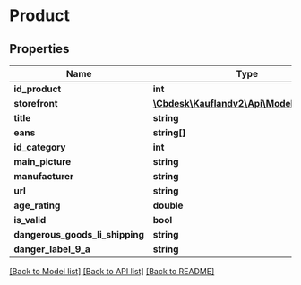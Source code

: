# Product

## Properties
Name | Type | Description | Notes
------------ | ------------- | ------------- | -------------
**id_product** | **int** |  | 
**storefront** | [**\Cbdesk\Kauflandv2\Api\Model\Storefront**](Storefront.md) |  | 
**title** | **string** |  | 
**eans** | **string[]** |  | 
**id_category** | **int** |  | 
**main_picture** | **string** |  | 
**manufacturer** | **string** |  | 
**url** | **string** |  | 
**age_rating** | **double** |  | 
**is_valid** | **bool** |  | 
**dangerous_goods_li_shipping** | **string** |  | 
**danger_label_9_a** | **string** |  | 

[[Back to Model list]](../../README.md#documentation-for-models) [[Back to API list]](../../README.md#documentation-for-api-endpoints) [[Back to README]](../../README.md)

